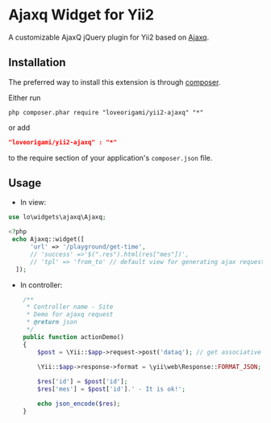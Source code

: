 Ajaxq Widget for Yii2
========================
A customizable AjaxQ jQuery plugin for Yii2 based on [Ajaxq](http://foliotek.github.io/AjaxQ/).

Installation
------------
The preferred way to install this extension is through [composer](http://getcomposer.org/download/).

Either run

```
php composer.phar require "loveorigami/yii2-ajaxq" "*"
```

or add

```json
"loveorigami/yii2-ajaxq" : "*"
```

to the require section of your application's `composer.json` file.

Usage
-----

* In view:

```php
use lo\widgets\ajaxq\Ajaxq;

<?php
 echo Ajaxq::widget([
      'url' => '/playground/get-time',
      // 'success' =>'$(".res").html(res["mes"])',
      // 'tpl' => 'from_to' // default view for generating ajax requests
  ]);

```

* In controller:
     
```php
    /**
     * Controller name - Site
     * Demo for ajaxq request
     * @return json
     */
    public function actionDemo()
    {
        $post = \Yii::$app->request->post('dataq'); // get associative array dataq

        \Yii::$app->response->format = \yii\web\Response::FORMAT_JSON;
        
        $res['id'] = $post['id'];
        $res['mes'] = $post['id'].' - It is ok!';

        echo json_encode($res);
    }
```
